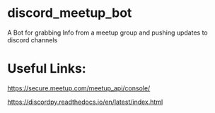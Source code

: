 # discord_meetup_bot
A Bot for grabbing Info from a meetup group and pushing updates to discord channels



# Useful Links:

https://secure.meetup.com/meetup_api/console/

https://discordpy.readthedocs.io/en/latest/index.html